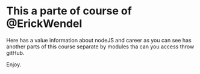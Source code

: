# This a parte of course of @ErickWendel

Here has a value information about nodeJS and career
as you can see has another parts of this course separate by modules
tha can you access throw gitHub.

Enjoy.
